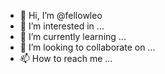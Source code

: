 - 👋 Hi, I’m @fellowleo
- 👀 I’m interested in ...
- 🌱 I’m currently learning ...
- 💞️ I’m looking to collaborate on ...
- 📫 How to reach me ...

<!---
fellowleo/fellowleo is a ✨ special ✨ repository because its `README.md` (this file) appears on your GitHub profile.
You can click the Preview link to take a look at your changes.
--->
